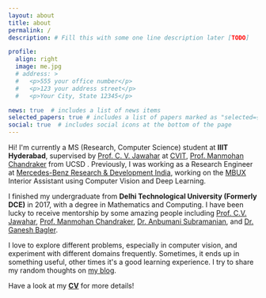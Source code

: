 ```yaml
---
layout: about
title: about
permalink: /
description: # Fill this with some one line description later [TODO]

profile:
  align: right
  image: me.jpg
  # address: >
  #   <p>555 your office number</p>
  #   <p>123 your address street</p>
  #   <p>Your City, State 12345</p>

news: true  # includes a list of news items
selected_papers: true # includes a list of papers marked as "selected={true}"
social: true  # includes social icons at the bottom of the page
---
```


Hi! I'm currently a MS (Research, Computer Science) student at __IIIT Hyderabad__, supervised by [Prof. C. V. Jawahar](https://faculty.iiit.ac.in/~jawahar/) at [CVIT](https://cvit.iiit.ac.in/), [Prof. Manmohan Chandraker](https://cseweb.ucsd.edu/~mkchandraker/) from UCSD . Previously, I was working as a Research Engineer at [Mercedes-Benz Research & Development India](https://mbrdi.co.in/), working on the [MBUX](https://media.mercedes-benz.com/s-class) Interior Assistant using Computer Vision and Deep Learning.

I finished my undergraduate from __Delhi Technological University (Formerly DCE)__ in 2017, with a degree in Mathematics and Computing. I have been lucky to receive mentorship by some amazing people including [Prof. C.V. Jawahar](https://faculty.iiit.ac.in/~jawahar/), [Prof. Manmohan Chandraker](https://cseweb.ucsd.edu/~mkchandraker/), [Dr. Anbumani Subramanian](https://sites.google.com/view/anbumani/), and [Dr. Ganesh Bagler](http://faculty.iiitd.ac.in/~bagler/).

I love to explore different problems, especially in computer vision, and experiment with different domains frequently. Sometimes, it ends up in something useful, other times it's a good learning experience. I try to share my random thoughts on [my blog](/blog).

<!-- When I'm not doing academic stuff, I may be spotted in a peaceful corner indulging in some of my hobbies (sketching, gaming, reading, playing my guitar/ukulele, or just taking a nap!). -->

Have a look at my [__CV__](/assets/pdf/cv.pdf) for more details!